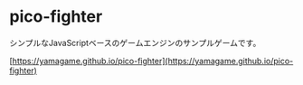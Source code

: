 # pico-fighter
シンプルなJavaScriptベースのゲームエンジンのサンプルゲームです。

[https://yamagame.github.io/pico-fighter](https://yamagame.github.io/pico-fighter)
